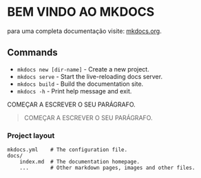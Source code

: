 # BEM VINDO AO MKDOCS

para uma completa documentação visite: [mkdocs.org](https://www.mkdocs.org).

## Commands

* `mkdocs new [dir-name]` - Create a new project.
* `mkdocs serve` - Start the live-reloading docs server.
* `mkdocs build` - Build the documentation site.
* `mkdocs -h` - Print help message and exit.

COMEÇAR A ESCREVER O SEU PARÁGRAFO.
>COMEÇAR A ESCREVER O SEU PARÁGRAFO.

### Project layout

    mkdocs.yml    # The configuration file.
    docs/
        index.md  # The documentation homepage.
        ...       # Other markdown pages, images and other files.
